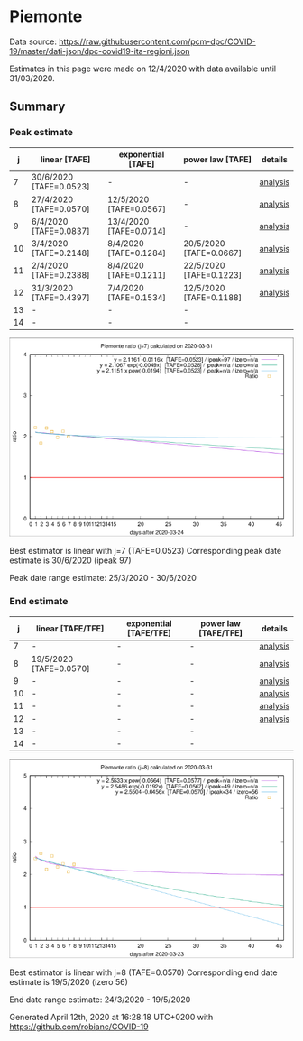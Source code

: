 # Piemonte


Data source: https://raw.githubusercontent.com/pcm-dpc/COVID-19/master/dati-json/dpc-covid19-ita-regioni.json

Estimates in this page were made on 12/4/2020 with data available until 31/03/2020.


## Summary 

### Peak estimate 
|j|linear [TAFE]|exponential [TAFE]|power law [TAFE]|details|
|---|----|-----------|---------|-------|
|7|30/6/2020 [TAFE=0.0523]|-|-|[analysis](COVID-19_piemonte_j7_2020-03-31.md)|
|8|27/4/2020 [TAFE=0.0570]|12/5/2020 [TAFE=0.0567]|-|[analysis](COVID-19_piemonte_j8_2020-03-31.md)|
|9|6/4/2020 [TAFE=0.0837]|13/4/2020 [TAFE=0.0714]|-|[analysis](COVID-19_piemonte_j9_2020-03-31.md)|
|10|3/4/2020 [TAFE=0.2148]|8/4/2020 [TAFE=0.1284]|20/5/2020 [TAFE=0.0667]|[analysis](COVID-19_piemonte_j10_2020-03-31.md)|
|11|2/4/2020 [TAFE=0.2388]|8/4/2020 [TAFE=0.1211]|22/5/2020 [TAFE=0.1223]|[analysis](COVID-19_piemonte_j11_2020-03-31.md)|
|12|31/3/2020 [TAFE=0.4397]|7/4/2020 [TAFE=0.1534]|12/5/2020 [TAFE=0.1188]|[analysis](COVID-19_piemonte_j12_2020-03-31.md)|
|13|-|-|-||
|14|-|-|-||

![best peak estimate](COVID-19_piemonte_j7_2020-03-31.png)

Best estimator is linear with j=7 (TAFE=0.0523)
Corresponding peak date estimate is 30/6/2020 (ipeak 97)


Peak date range estimate: 25/3/2020 - 30/6/2020

### End estimate 
|j|linear [TAFE/TFE]|exponential [TAFE/TFE]|power law [TAFE/TFE]|details|
|---|----|-----------|---------|-------|
|7|-|-|-|[analysis](COVID-19_piemonte_j7_2020-03-31.md)|
|8|19/5/2020 [TAFE=0.0570]|-|-|[analysis](COVID-19_piemonte_j8_2020-03-31.md)|
|9|-|-|-|[analysis](COVID-19_piemonte_j9_2020-03-31.md)|
|10|-|-|-|[analysis](COVID-19_piemonte_j10_2020-03-31.md)|
|11|-|-|-|[analysis](COVID-19_piemonte_j11_2020-03-31.md)|
|12|-|-|-|[analysis](COVID-19_piemonte_j12_2020-03-31.md)|
|13|-|-|-||
|14|-|-|-||

![best zero estimate](COVID-19_piemonte_j8_2020-03-31.png)

Best estimator is linear with j=8 (TAFE=0.0570)
Corresponding end date estimate is 19/5/2020 (izero 56)


End date range estimate: 24/3/2020 - 19/5/2020

Generated April 12th, 2020 at 16:28:18 UTC+0200 with https://github.com/robianc/COVID-19
